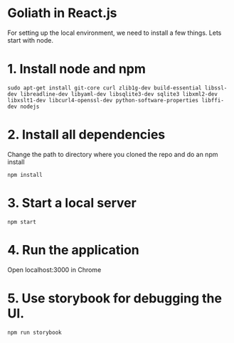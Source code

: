 # Goliath in React.js

For setting up the local environment, we need to install a few things. Lets start with node.

# 1. Install node and npm

```
sudo apt-get install git-core curl zlib1g-dev build-essential libssl-dev libreadline-dev libyaml-dev libsqlite3-dev sqlite3 libxml2-dev libxslt1-dev libcurl4-openssl-dev python-software-properties libffi-dev nodejs

```
# 2. Install all dependencies

Change the path to directory where you cloned the repo and do an npm install

```
npm install
```
# 3. Start a local server

```
npm start
```

# 4. Run the application

Open localhost:3000 in Chrome

# 5. Use storybook for debugging the UI.

```
npm run storybook
```